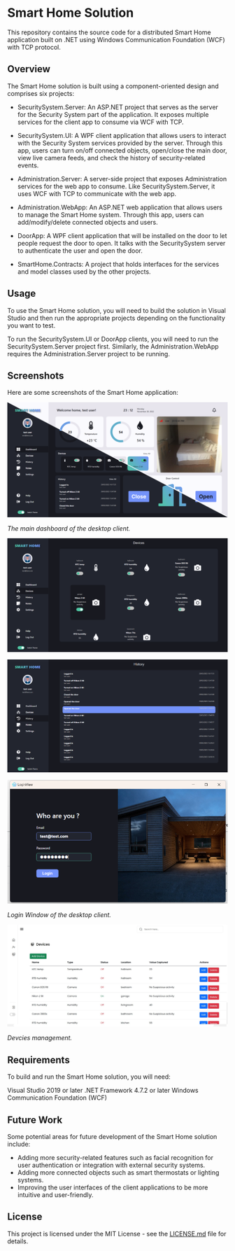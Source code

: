 # Smart Home Solution

This repository contains the source code for a distributed Smart Home application built on .NET using Windows Communication Foundation (WCF) with TCP protocol.

## Overview
The Smart Home solution is built using a component-oriented design and comprises six projects:

- SecuritySystem.Server: An ASP.NET project that serves as the server for the Security System part of the application. It exposes multiple services for the client app to consume via WCF with TCP.

- SecuritySystem.UI: A WPF client application that allows users to interact with the Security System services provided by the server. Through this app, users can turn on/off connected objects, open/close the main door, view live camera feeds, and check the history of security-related events.

- Administration.Server: A server-side project that exposes Administration services for the web app to consume. Like SecuritySystem.Server, it uses WCF with TCP to communicate with the web app.

- Administration.WebApp: An ASP.NET web application that allows users to manage the Smart Home system. Through this app, users can add/modify/delete connected objects and users.

- DoorApp: A WPF client application that will be installed on the door to let people request the door to open. It talks with the SecuritySystem server to authenticate the user and open the door.

- SmartHome.Contracts: A project that holds interfaces for the services and model classes used by the other projects.

## Usage
To use the Smart Home solution, you will need to build the solution in Visual Studio and then run the appropriate projects depending on the functionality you want to test.

To run the SecuritySystem.UI or DoorApp clients, you will need to run the SecuritySystem.Server project first. Similarly, the Administration.WebApp requires the Administration.Server project to be running.

## Screenshots
Here are some screenshots of the Smart Home application:

![Security System Dashboard](/screenshots/dashboard.png)

*The main dashboard of the desktop client.*

![Security System Devices](/screenshots/devices.png)


![Security System History](/screenshots/history.png)


![Login Window](/screenshots/login.png)

*Login Window of the desktop client.*

![Devcies management](/screenshots/devices_manage.png)

*Devcies management.*

## Requirements
To build and run the Smart Home solution, you will need:

Visual Studio 2019 or later
.NET Framework 4.7.2 or later
Windows Communication Foundation (WCF)
## Future Work
Some potential areas for future development of the Smart Home solution include:

- Adding more security-related features such as facial recognition for user authentication or integration with external security systems.
- Adding more connected objects such as smart thermostats or lighting systems.
- Improving the user interfaces of the client applications to be more intuitive and user-friendly.

## License
This project is licensed under the MIT License - see the [LICENSE.md]() file for details.

